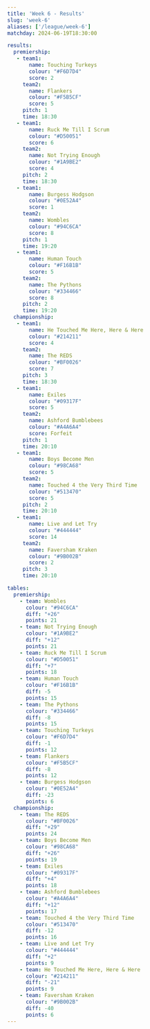 ```yaml
---
title: 'Week 6 - Results'
slug: 'week-6'
aliases: ['/league/week-6']
matchday: 2024-06-19T18:30:00

results:
  premiership:
   - team1:
       name: Touching Turkeys
       colour: "#F6D7D4"
       score: 2
     team2:
       name: Flankers
       colour: "#F5B5CF"
       score: 5
     pitch: 1
     time: 18:30
   - team1:
       name: Ruck Me Till I Scrum
       colour: "#D50051"
       score: 6
     team2:
       name: Not Trying Enough
       colour: "#1A9BE2"
       score: 4
     pitch: 2
     time: 18:30
   - team1:
       name: Burgess Hodgson
       colour: "#0E52A4"
       score: 1
     team2:
       name: Wombles
       colour: "#94C6CA"
       score: 8
     pitch: 1
     time: 19:20
   - team1:
       name: Human Touch
       colour: "#F16B1B"
       score: 5
     team2:
       name: The Pythons
       colour: "#334466"
       score: 8
     pitch: 2
     time: 19:20
  championship:
   - team1:
       name: He Touched Me Here, Here & Here
       colour: "#214211"
       score: 4
     team2:
       name: The REDS
       colour: "#BF0026"
       score: 7
     pitch: 3
     time: 18:30
   - team1:
       name: Exiles
       colour: "#09317F"
       score: 5
     team2:
       name: Ashford Bumblebees
       colour: "#A4A6A4"
       score: Forfeit
     pitch: 1
     time: 20:10
   - team1:
       name: Boys Become Men
       colour: "#98CA68"
       score: 5
     team2:
       name: Touched 4 the Very Third Time
       colour: "#513470"
       score: 5
     pitch: 2
     time: 20:10
   - team1:
       name: Live and Let Try
       colour: "#444444"
       score: 14
     team2:
       name: Faversham Kraken
       colour: "#9B002B"
       score: 2
     pitch: 3
     time: 20:10

tables:
  premiership:
    - team: Wombles
      colour: "#94C6CA"
      diff: "+26"
      points: 21
    - team: Not Trying Enough
      colour: "#1A9BE2"
      diff: "+12"
      points: 21
    - team: Ruck Me Till I Scrum
      colour: "#D50051"
      diff: "+7"
      points: 18
    - team: Human Touch
      colour: "#F16B1B"
      diff: -5
      points: 15
    - team: The Pythons
      colour: "#334466"
      diff: -8
      points: 15
    - team: Touching Turkeys
      colour: "#F6D7D4"
      diff: -1
      points: 12
    - team: Flankers
      colour: "#F5B5CF"
      diff: -8
      points: 12
    - team: Burgess Hodgson
      colour: "#0E52A4"
      diff: -23
      points: 6
  championship:
    - team: The REDS
      colour: "#BF0026"
      diff: "+29"
      points: 24
    - team: Boys Become Men
      colour: "#98CA68"
      diff: "+26"
      points: 19
    - team: Exiles
      colour: "#09317F"
      diff: "+4"
      points: 18
    - team: Ashford Bumblebees
      colour: "#A4A6A4"
      diff: "+12"
      points: 17
    - team: Touched 4 the Very Third Time
      colour: "#513470"
      diff: -12
      points: 16
    - team: Live and Let Try
      colour: "#444444"
      diff: "+2"
      points: 9
    - team: He Touched Me Here, Here & Here
      colour: "#214211"
      diff: "-21"
      points: 9
    - team: Faversham Kraken
      colour: "#9B002B"
      diff: -40
      points: 6
---
```



